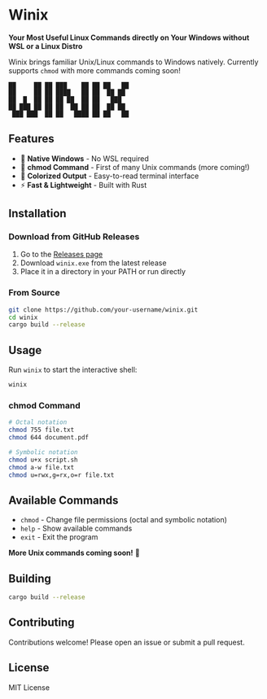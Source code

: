 # Winix

**Your Most Useful Linux Commands directly on Your Windows without WSL or a Linux Distro**

Winix brings familiar Unix/Linux commands to Windows natively. Currently supports `chmod` with more commands coming soon!

```
██     ██ ██ ███    ██ ██ ██   ██
██     ██ ██ ████   ██ ██  ██ ██
██  █  ██ ██ ██ ██  ██ ██   ███
██ ███ ██ ██ ██  ██ ██ ██  ██ ██
 ███ ███  ██ ██   ████ ██ ██   ██
```

## Features

- 🚀 **Native Windows** - No WSL required
- 🔧 **chmod Command** - First of many Unix commands (more coming!)
- 🎨 **Colorized Output** - Easy-to-read terminal interface
- ⚡ **Fast & Lightweight** - Built with Rust

## Installation

### Download from GitHub Releases

1. Go to the [Releases page](https://github.com/your-username/winix/releases)
2. Download `winix.exe` from the latest release
3. Place it in a directory in your PATH or run directly

### From Source

```bash
git clone https://github.com/your-username/winix.git
cd winix
cargo build --release
```

## Usage

Run `winix` to start the interactive shell:

```bash
winix
```

### chmod Command

```bash
# Octal notation
chmod 755 file.txt
chmod 644 document.pdf

# Symbolic notation
chmod u+x script.sh
chmod a-w file.txt
chmod u=rwx,g=rx,o=r file.txt
```

## Available Commands

- `chmod` - Change file permissions (octal and symbolic notation)
- `help` - Show available commands
- `exit` - Exit the program

**More Unix commands coming soon!** 🚀

## Building

```bash
cargo build --release
```

## Contributing

Contributions welcome! Please open an issue or submit a pull request.

## License

MIT License
